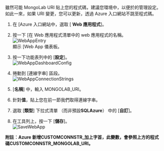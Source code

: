 雖然可能 MongoLab URI 貼上您的程式碼，建議您環境中，以便於的管理設定。 如此一來，如果 URI 變更，您可以更新，透過 Azure 入口網站不跳至程式碼。


1. 在 [Azure 入口網站中，選取 [ **Web 應用程式**]。
1. 按一下 [在 Web 應用程式清單中的 web 應用程式的名稱。  
![WebAppEntry][entry-website]  
顯示 [Web App 儀表板。

1. 按一下功能表列中的 [**設定**]。  
![WebAppDashboardConfig][focus-mongolab-websitedashboard-config]

1. 捲動到 [連線字串] 區段。  
![WebAppConnectionStrings][focus-mongolab-websiteconnectionstring]

1. [**名稱**] 中，輸入 MONGOLAB_URI。
1. 針對**值**，貼上您在前一節我們取得連線字串。
1. 選取 [**類型**] 下拉式清單 （而非預設**SQLAzure**） 中的 [**自訂**]。
1. 在工具列上，按一下 [**儲存**]。  
![SaveWebApp][button-website-save]

**附註︰**Azure 新增**CUSTOMCONNSTR\_**加上字首，此變數，會參照上方的程式碼**CUSTOMCONNSTR\_MONGOLAB_URI。**

[entry-website]: ./media/howto-save-connectioninfo-mongolab/entry-website.png
[focus-mongolab-websitedashboard-config]: ./media/howto-save-connectioninfo-mongolab/focus-mongolab-websitedashboard-config.png
[focus-mongolab-websiteconnectionstring]: ./media/howto-save-connectioninfo-mongolab/focus-mongolab-websiteconnectionstring.png
[button-website-save]: ./media/howto-save-connectioninfo-mongolab/button-website-save.png
